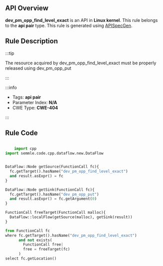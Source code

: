 ---
---


## API Overview
**dev_pm_opp_find_level_exact** is an API in **Linux kernel**. This rule belongs to the **api pair** type. This rule is generated using [APISpecGen](../../tools/APISpecGen).
## Rule Description

:::tip

The resource acquired by dev_pm_opp_find_level_exact must be properly released using dev_pm_opp_put

:::

:::info

- Tags: **api pair**
- Parameter Index: **N/A**
- CWE Type: **CWE-404**

:::

## Rule Code
```python

    import cpp
import semmle.code.cpp.dataflow.new.DataFlow


DataFlow::Node getSource(FunctionCall fc){
  fc.getTarget().hasName("dev_pm_opp_find_level_exact")
  and result.asExpr() = fc
}

DataFlow::Node getSink(FunctionCall fc){
  fc.getTarget().hasName("dev_pm_opp_put")
  and result.asExpr() = fc.getArgument(0)
}

FunctionCall freeTarget(FunctionCall malloc){
  DataFlow::localFlow(getSource(malloc), getSink(result))
}

from FunctionCall fc
where fc.getTarget().hasName("dev_pm_opp_find_level_exact")
      and not exists(
        FunctionCall free| 
        free = freeTarget(fc)
      )
select fc.getLocation()

    
```